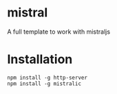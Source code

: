 # mistral
A full template to work with mistraljs

# Installation
```
npm install -g http-server
npm install -g mistralic
```
